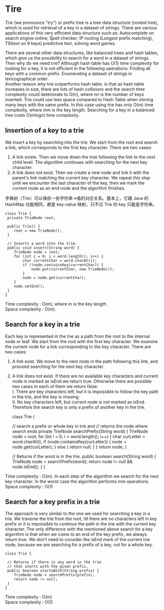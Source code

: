 # Tire     
Trie (we pronounce "try") or prefix tree is a tree data structure (rooted tree), which is used for retrieval of a key in a dataset of strings. There are various applications of this very efficient data structure such as: Autocomplete on search engine online; Spell checker; IP routing (Longest prefix matching), T9(text on 9 keys) predictive text, solving word games.       

There are several other data structures, like balanced trees and hash tables, which give us the possibility to search for a word in a dataset of strings. Then why do we need trie? Although hash table has O(1) time complexity for looking for a key, it is not efficient in the following operations: Finding all keys with a common prefix. Enumerating a dataset of strings in lexicographical order.     
Another reason why trie outperforms hash table, is that as hash table increases in size, there are lots of hash collisions and the search time complexity could deteriorate to O(n), where nn is the number of keys inserted. Trie could use less space compared to Hash Table when storing many keys with the same prefix. In this case using trie has only O(m) time complexity, where mm is the key length. Searching for a key in a balanced tree costs O(mlogn) time complexity.         

## Insertion of a key to a trie     
We insert a key by searching into the trie. We start from the root and search a link, which corresponds to the first key character. There are two cases:     
1. A link exists. Then we move down the tree following the link to the next child level. The algorithm continues with searching for the next key character.       
2. A link does not exist. Then we create a new node and link it with the parent's link matching the current key character. We repeat this step until we encounter the last character of the key, then we mark the current node as an end node and the algorithm finishes.      

字典树（Trie）可以保存一些字符串->值的对应关系。基本上，它跟 Java 的 HashMap 功能相同，都是 key-value 映射，只不过 Trie 的 key 只能是字符串。     

    class Trie {
     private TrieNode root;

     public Trie() {
        root = new TrieNode();
     }

     // Inserts a word into the trie.
     public void insert(String word) {
        TrieNode node = root;
        for (int i = 0; i < word.length(); i++) {
            char currentChar = word.charAt(i);
            if (!node.containsKey(currentChar)) {
                node.put(currentChar, new TrieNode());
            }
            node = node.get(currentChar);
        }
        node.setEnd();
     }
    }

Time complexity : O(m), where m is the key length.         
Space complexity : O(m).       

## Search for a key in a trie     
Each key is represented in the trie as a path from the root to the internal node or leaf. We start from the root with the first key character. We examine the current node for a link corresponding to the key character. There are two cases:     
1. A link exist. We move to the next node in the path following this link, and proceed searching for the next key character.      
2. A link does not exist. If there are no available key characters and current node is marked as isEnd we return true. Otherwise there are possible two cases in each of them we return false:      
I. There are key characters left, but it is impossible to follow the key path in the trie, and the key is missing;     
II. No key characters left, but current node is not marked as isEnd. Therefore the search key is only a prefix of another key in the trie.       

    class Trie {
    
     // search a prefix or whole key in trie and
     // returns the node where search ends
     private TrieNode searchPrefix(String word) {
        TrieNode node = root;
        for (int i = 0; i < word.length(); i++) {
           char curLetter = word.charAt(i);
           if (node.containsKey(curLetter)) {
               node = node.get(curLetter);
           } else {
               return null;
           }
        }
        return node;
     }

     // Returns if the word is in the trie.
     public boolean search(String word) {
       TrieNode node = searchPrefix(word);
       return node != null && node.isEnd();
     }
    }

Time complexity : O(m). In each step of the algorithm we search for the next key character. In the worst case the algorithm performs mm operations.     
Space complexity : O(1)     


## Search for a key prefix in a trie     
The approach is very similar to the one we used for searching a key in a trie. We traverse the trie from the root, till there are no characters left in key prefix or it is impossible to continue the path in the trie with the current key character. The only difference with the mentioned above search for a key algorithm is that when we come to an end of the key prefix, we always return true. We don't need to consider the isEnd mark of the current trie node, because we are searching for a prefix of a key, not for a whole key.     

    class Trie {

     // Returns if there is any word in the trie
     // that starts with the given prefix.
     public boolean startsWith(String prefix) {
        TrieNode node = searchPrefix(prefix);
        return node != null;
     }
    }

Time complexity : O(m)      
Space complexity : O(1)      







